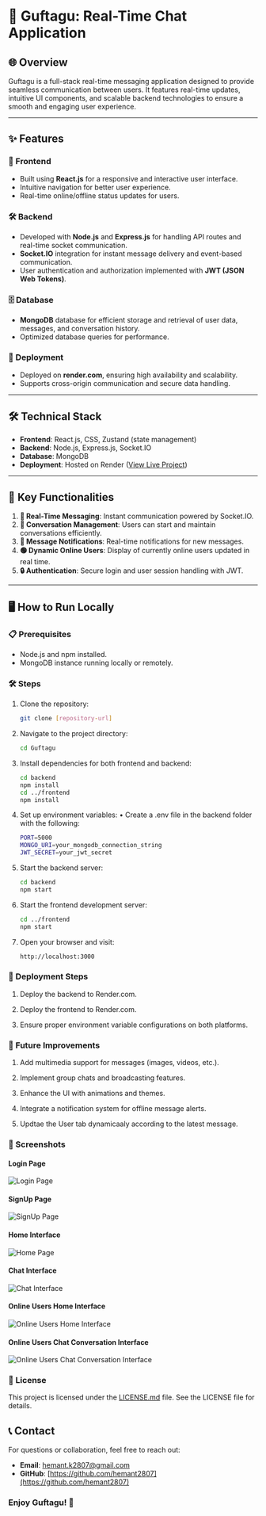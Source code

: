 # 🌟 Guftagu: Real-Time Chat Application

## 🌐 Overview
Guftagu is a full-stack real-time messaging application designed to provide seamless communication between users. It features real-time updates, intuitive UI components, and scalable backend technologies to ensure a smooth and engaging user experience.

---

## ✨ Features

### 🎨 Frontend
- Built using **React.js** for a responsive and interactive user interface.
- Intuitive navigation for better user experience.
- Real-time online/offline status updates for users.

### 🛠️ Backend
- Developed with **Node.js** and **Express.js** for handling API routes and real-time socket communication.
- **Socket.IO** integration for instant message delivery and event-based communication.
- User authentication and authorization implemented with **JWT (JSON Web Tokens)**.

### 🗄️ Database
- **MongoDB** database for efficient storage and retrieval of user data, messages, and conversation history.
- Optimized database queries for performance.

### 🚀 Deployment
- Deployed on **render.com**, ensuring high availability and scalability.
- Supports cross-origin communication and secure data handling.

---

## 🛠️ Technical Stack

- **Frontend**: React.js, CSS, Zustand (state management)
- **Backend**: Node.js, Express.js, Socket.IO
- **Database**: MongoDB
- **Deployment**: Hosted on Render ([View Live Project](https://guftagu-rjks.onrender.com/login))

---

## 🔑 Key Functionalities

1. **💬 Real-Time Messaging**: Instant communication powered by Socket.IO.
2. **📂 Conversation Management**: Users can start and maintain conversations efficiently.
3. **🔔 Message Notifications**: Real-time notifications for new messages.
4. **🟢 Dynamic Online Users**: Display of currently online users updated in real time.
5. **🔒 Authentication**: Secure login and user session handling with JWT.

---

## 🖥️ How to Run Locally

### 📋 Prerequisites
- Node.js and npm installed.
- MongoDB instance running locally or remotely.

### 🛠️ Steps
1. Clone the repository:
   ```bash
   git clone [repository-url]

2. Navigate to the project directory:
   ```bash
   cd Guftagu

3. Install dependencies for both frontend and backend:
   ```bash
   cd backend
   npm install
   cd ../frontend
   npm install

4. Set up environment variables:
   • Create a .env file in the backend folder with the following:
   ```bash
   PORT=5000
   MONGO_URI=your_mongodb_connection_string
   JWT_SECRET=your_jwt_secret

5. Start the backend server:
   ```bash
   cd backend
   npm start

6. Start the frontend development server:
   ```bash
   cd ../frontend
   npm start

7. Open your browser and visit:
   ```bash
   http://localhost:3000

### 🚀 Deployment Steps
1. Deploy the backend to Render.com.

2. Deploy the frontend to Render.com.

3. Ensure proper environment variable configurations on both platforms.

### 🔮 Future Improvements
1. Add multimedia support for messages (images, videos, etc.).

2. Implement group chats and broadcasting features.

3. Enhance the UI with animations and themes.

4. Integrate a notification system for offline message alerts.

5. Updtae the User tab dynamicaaly according to the latest message.

### 📸 Screenshots

#### Login Page
![Login Page](frontend/public/Screenshots/login_interface.png)

#### SignUp Page
![SignUp Page](frontend/public/Screenshots/signup_interface.png)

#### Home Interface
![Home Page](frontend/public/Screenshots/home_interface.png)

#### Chat Interface
![Chat Interface](frontend/public/Screenshots/chat_interface.png)

#### Online Users Home Interface
![Online Users Home Interface](frontend/public/Screenshots/onlineUsersHome_interface.png)

#### Online Users Chat Conversation Interface
![Online Users Chat Conversation Interface](frontend/public/Screenshots/bothUserOnlineConvo_interface.png)

### 📜 License
This project is licensed under the [LICENSE.md](LICENSE.md) file. See the LICENSE file for details.

## 📞 Contact
For questions or collaboration, feel free to reach out:

- **Email**: [hemant.k2807@gmail.com](mailto:hemant.k2807@gmail.com)
- **GitHub**: [https://github.com/hemant2807](https://github.com/hemant2807)



### Enjoy Guftagu! 🚀




